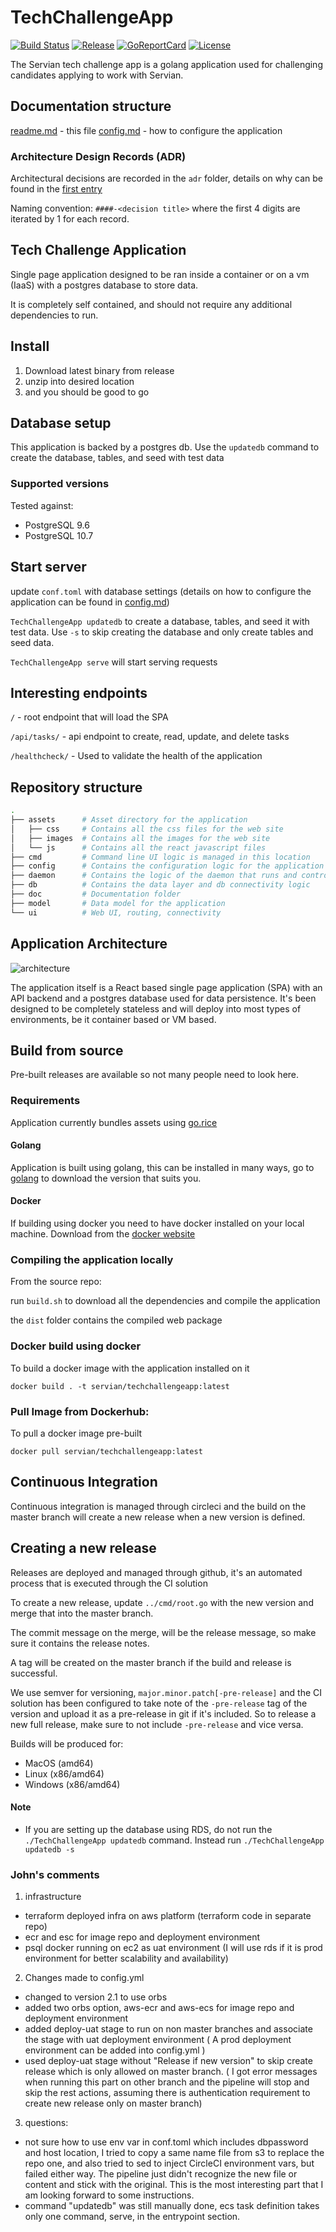 # TechChallengeApp

[![Build Status][circleci-badge]][circleci]
[![Release][release-badge]][release]
[![GoReportCard][report-badge]][report]
[![License][license-badge]][license]

[circleci-badge]: https://circleci.com/gh/servian/TechChallengeApp.svg?style=shield&circle-token=8dfd03c6c2a5dc5555e2f1a84c36e33bc58ad0aa
[circleci]: https://circleci.com/gh/servian/TechChallengeApp
[release-badge]: http://img.shields.io/github/release/servian/TechChallengeApp/all.svg?style=flat
[release]:https://github.com/servian/TechChallengeApp/releases
[report-badge]: https://goreportcard.com/badge/github.com/servian/TechChallengeApp
[report]: https://goreportcard.com/report/github.com/servian/TechChallengeApp
[license-badge]: https://img.shields.io/github/license/servian/TechChallengeApp.svg?style=flat
[license]: https://github.com/servian/TechChallengeApp/license

The Servian tech challenge app is a golang application used for challenging candidates applying to work with Servian.

## Documentation structure

[readme.md](readme.md) - this file
[config.md](config.md) - how to configure the application

### Architecture Design Records (ADR)

Architectural decisions are recorded in the `adr` folder, details on why can be found in the [first entry](adr/0001-record-architecture-decisions.md)

Naming convention: `####-<decision title>` where the first 4 digits are iterated by 1 for each record.

## Tech Challenge Application

Single page application designed to be ran inside a container or on a vm (IaaS) with a postgres database to store data.

It is completely self contained, and should not require any additional dependencies to run.

## Install

1. Download latest binary from release
2. unzip into desired location
3. and you should be good to go

## Database setup

This application is backed by a postgres db. Use the `updatedb` command to create the database, tables, and seed with test data

### Supported versions

Tested against:

* PostgreSQL 9.6
* PostgreSQL 10.7

## Start server

update `conf.toml` with database settings (details on how to configure the application can be found in [config.md](config.md))

`TechChallengeApp updatedb` to create a database, tables, and seed it with test data. Use `-s` to skip creating the database and only create tables and seed data.

`TechChallengeApp serve` will start serving requests

## Interesting endpoints

`/` - root endpoint that will load the SPA

`/api/tasks/` - api endpoint to create, read, update, and delete tasks

`/healthcheck/` - Used to validate the health of the application

## Repository structure

``` sh
.
├── assets      # Asset directory for the application
│   ├── css     # Contains all the css files for the web site
│   ├── images  # Contains all the images for the web site
│   └── js      # Contains all the react javascript files
├── cmd         # Command line UI logic is managed in this location
├── config      # Contains the configuration logic for the application
├── daemon      # Contains the logic of the daemon that runs and control the app
├── db          # Contains the data layer and db connectivity logic
├── doc         # Documentation folder
├── model       # Data model for the application
└── ui          # Web UI, routing, connectivity
```

## Application Architecture

![architecture](images/architecture.png)

The application itself is a React based single page application (SPA) with an API backend and a postgres database used for data persistence. It's been designed to be completely stateless and will deploy into most types of environments, be it container based or VM based.

## Build from source

Pre-built releases are available so not many people need to look here.

### Requirements

Application currently bundles assets using [go.rice](https://github.com/GeertJohan/go.rice/)

#### Golang

Application is built using golang, this can be installed in many ways, go to [golang](https://golang.org/) to download the version that suits you.

#### Docker

If building using docker you need to have docker installed on your local machine. Download from the [docker website](https://www.docker.com/get-started)

### Compiling the application locally

From the source repo:

run `build.sh` to download all the dependencies and compile the application

the `dist` folder contains the compiled web package

### Docker build using docker

To build a docker image with the application installed on it

`docker build . -t servian/techchallengeapp:latest`


### Pull Image from Dockerhub:

To pull a docker image pre-built

`docker pull servian/techchallengeapp:latest`

## Continuous Integration

Continuous integration is managed through circleci and the build on the master branch will create a new release when a new version is defined.

## Creating a new release

Releases are deployed and managed through github, it's an automated process that is executed through the CI solution

To create a new release, update `../cmd/root.go` with the new version and merge that into the master branch.

The commit message on the merge, will be the release message, so make sure it contains the release notes.

A tag will be created on the master branch if the build and release is successful.

We use semver for versioning, `major.minor.patch[-pre-release]` and the CI solution has been configured to take note of the `-pre-release` tag of the version and upload it as a pre-release in git if it's included. So to release a new full release, make sure to not include `-pre-release` and vice versa.

Builds will be produced for:

* MacOS (amd64)
* Linux (x86/amd64)
* Windows (x86/amd64)

#### Note
* If you are setting up the database using RDS, do not run the `./TechChallengeApp updatedb` command. Instead run `./TechChallengeApp updatedb -s` 



### John's comments

1. infrastructure
* terraform deployed infra on aws platform (terraform code in separate repo)
* ecr and esc for image repo and deployment environment
* psql docker running on ec2 as uat environment (I will use rds if it is prod environment for better scalability and availability)

2. Changes made to config.yml
* changed to version 2.1 to use orbs
* added two orbs option, aws-ecr and aws-ecs for image repo and deployment environment
* added deploy-uat stage to run on non master branches and associate the stage with uat deployment environment ( A prod deployment environment can be added into config.yml  )
* used deploy-uat stage without "Release if new version" to skip create release which is only allowed on master branch.  ( I got error messages when running this part on other branch and the pipeline will stop and skip the rest actions, assuming there is authentication requirement to create new release only on master branch)

3. questions:
* not sure how to use env var in conf.toml which includes dbpassword and host location, I tried to copy a same name file from s3 to replace the repo one, and also tried to sed to inject CircleCI environment vars, but failed either way. The pipeline just didn't recognize the new file or content and stick with the original. This is the most interesting part that I am looking forward to some instructions.
* command "updatedb" was still manually done, ecs task definition takes only one command, serve, in the entrypoint section.  